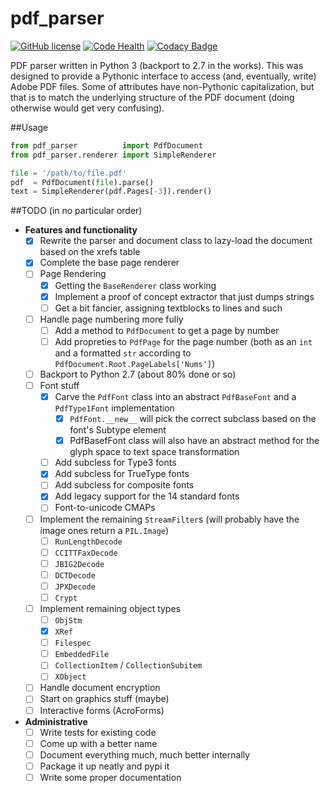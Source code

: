 # pdf_parser

[![GitHub license](https://img.shields.io/github/license/mashape/apistatus.svg)]() [![Code Health](https://landscape.io/github/ajmarks/pdf_parser/master/landscape.svg?style=flat)](https://landscape.io/github/ajmarks/pdf_parser/master) [![Codacy Badge](https://api.codacy.com/project/badge/grade/e2a383733cb54788b0eaafadc948398c)](https://www.codacy.com/app/ajmarks/pdf_parser)


PDF parser written in Python 3 (backport to 2.7 in the works).  This was designed to provide a Pythonic interface to access (and, eventually, write) Adobe PDF files.  Some of attributes have non-Pythonic capitalization, but that is to match the underlying structure of the PDF document (doing otherwise would get very confusing).

##Usage
```python
from pdf_parser          import PdfDocument
from pdf_parser.renderer import SimpleRenderer

file = '/path/to/file.pdf'
pdf  = PdfDocument(file).parse()
text = SimpleRenderer(pdf.Pages[-3]).render()
```


##TODO (in no particular order)
- **Features and functionality**
  - [x] Rewrite the parser and document class to lazy-load the document based on the xrefs table
  - [x] Complete the base page renderer
  - [ ] Page Rendering
    - [x] Getting the `BaseRenderer` class working
    - [x] Implement a proof of concept extractor that just dumps strings
    - [ ] Get a bit fancier, assigning textblocks to lines and such
  - [ ] Handle page numbering more fully
    - [ ] Add a method to `PdfDocument` to get a page by number
    - [ ] Add propreties to `PdfPage` for the page number (both as an `int` and a formatted `str` according to `PdfDocument.Root.PageLabels['Nums']`)
  - [ ] Backport to Python 2.7 (about 80% done or so)
  - [ ] Font stuff
    - [x] Carve the `PdfFont` class into an abstract `PdfBaseFont` and a `PdfType1Font` implementation
      - [x] `PdfFont.__new__` will pick the correct subclass based on the font's Subtype element
      - [x] PdfBasefFont class will also have an abstract method for the glyph space to text space transformation
    - [ ] Add subcless for Type3 fonts
    - [x] Add subcless for TrueType fonts
    - [ ] Add subcless for composite fonts
    - [x] Add legacy support for the 14 standard fonts
    - [ ] Font-to-unicode CMAPs
  - [ ] Implement the remaining `StreamFilter`s (will probably have the image ones return a `PIL.Image`)
    - [ ] `RunLengthDecode`
    - [ ] `CCITTFaxDecode`
    - [ ] `JBIG2Decode`
    - [ ] `DCTDecode`
    - [ ] `JPXDecode`
    - [ ] `Crypt`
  - [ ] Implement remaining object types
    - [ ] `ObjStm`
    - [x] `XRef`
    - [ ] `Filespec`
    - [ ] `EmbeddedFile`
    - [ ] `CollectionItem` / `CollectionSubitem`
    - [ ] `XObject`
  - [ ] Handle document encryption
  - [ ] Start on graphics stuff (maybe)
  - [ ] Interactive forms (AcroForms)
- **Administrative**
  - [ ] Write tests for existing code
  - [ ] Come up with a better name
  - [ ] Document everything much, much better internally
  - [ ] Package it up neatly and pypi it
  - [ ] Write some proper documentation
